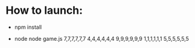 # How to launch:

-  npm install

-  node node game.js 7,7,7,7,7,7 4,4,4,4,4,4 9,9,9,9,9,9 1,1,1,1,1,1 5,5,5,5,5,5
